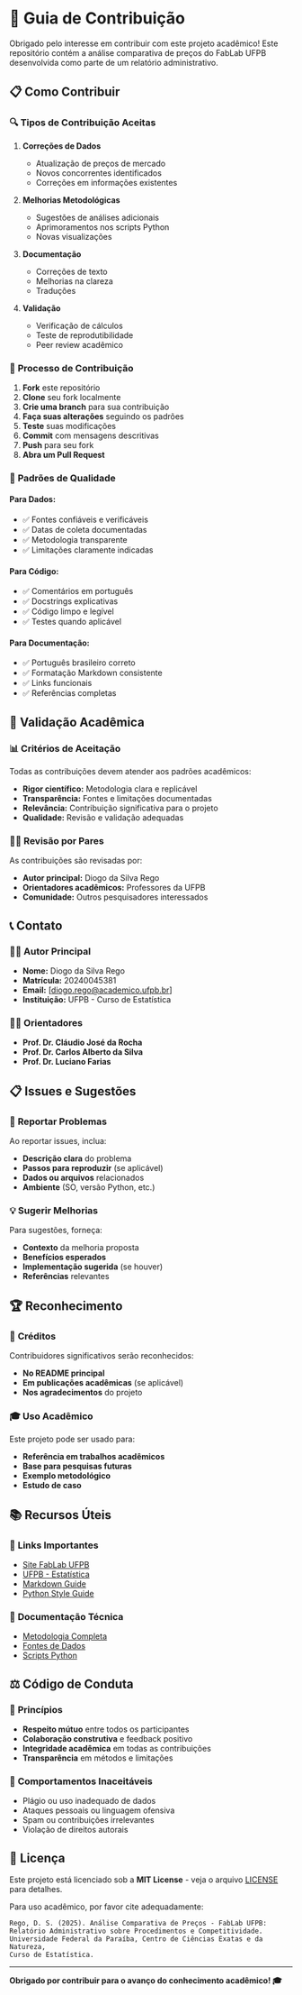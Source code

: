 # 🤝 Guia de Contribuição

Obrigado pelo interesse em contribuir com este projeto acadêmico! Este repositório contém a análise comparativa de preços do FabLab UFPB desenvolvida como parte de um relatório administrativo.

## 📋 **Como Contribuir**

### 🔍 **Tipos de Contribuição Aceitas**

1. **Correções de Dados**
   - Atualização de preços de mercado
   - Novos concorrentes identificados
   - Correções em informações existentes

2. **Melhorias Metodológicas**
   - Sugestões de análises adicionais
   - Aprimoramentos nos scripts Python
   - Novas visualizações

3. **Documentação**
   - Correções de texto
   - Melhorias na clareza
   - Traduções

4. **Validação**
   - Verificação de cálculos
   - Teste de reprodutibilidade
   - Peer review acadêmico

### 📝 **Processo de Contribuição**

1. **Fork** este repositório
2. **Clone** seu fork localmente
3. **Crie uma branch** para sua contribuição
4. **Faça suas alterações** seguindo os padrões
5. **Teste** suas modificações
6. **Commit** com mensagens descritivas
7. **Push** para seu fork
8. **Abra um Pull Request**

### 🎯 **Padrões de Qualidade**

#### **Para Dados:**
- ✅ Fontes confiáveis e verificáveis
- ✅ Datas de coleta documentadas
- ✅ Metodologia transparente
- ✅ Limitações claramente indicadas

#### **Para Código:**
- ✅ Comentários em português
- ✅ Docstrings explicativas
- ✅ Código limpo e legível
- ✅ Testes quando aplicável

#### **Para Documentação:**
- ✅ Português brasileiro correto
- ✅ Formatação Markdown consistente
- ✅ Links funcionais
- ✅ Referências completas

## 🔬 **Validação Acadêmica**

### 📊 **Critérios de Aceitação**

Todas as contribuições devem atender aos padrões acadêmicos:

- **Rigor científico:** Metodologia clara e replicável
- **Transparência:** Fontes e limitações documentadas
- **Relevância:** Contribuição significativa para o projeto
- **Qualidade:** Revisão e validação adequadas

### 👨‍🏫 **Revisão por Pares**

As contribuições são revisadas por:
- **Autor principal:** Diogo da Silva Rego
- **Orientadores acadêmicos:** Professores da UFPB
- **Comunidade:** Outros pesquisadores interessados

## 📞 **Contato**

### 👨‍🎓 **Autor Principal**
- **Nome:** Diogo da Silva Rego
- **Matrícula:** 20240045381
- **Email:** [diogo.rego@academico.ufpb.br]
- **Instituição:** UFPB - Curso de Estatística

### 👨‍🏫 **Orientadores**
- **Prof. Dr. Cláudio José da Rocha**
- **Prof. Dr. Carlos Alberto da Silva**
- **Prof. Dr. Luciano Farias**

## 📋 **Issues e Sugestões**

### 🐛 **Reportar Problemas**

Ao reportar issues, inclua:
- **Descrição clara** do problema
- **Passos para reproduzir** (se aplicável)
- **Dados ou arquivos** relacionados
- **Ambiente** (SO, versão Python, etc.)

### 💡 **Sugerir Melhorias**

Para sugestões, forneça:
- **Contexto** da melhoria proposta
- **Benefícios esperados**
- **Implementação sugerida** (se houver)
- **Referências** relevantes

## 🏆 **Reconhecimento**

### 📜 **Créditos**

Contribuidores significativos serão reconhecidos:
- **No README principal**
- **Em publicações acadêmicas** (se aplicável)
- **Nos agradecimentos** do projeto

### 🎓 **Uso Acadêmico**

Este projeto pode ser usado para:
- **Referência em trabalhos acadêmicos**
- **Base para pesquisas futuras**
- **Exemplo metodológico**
- **Estudo de caso**

## 📚 **Recursos Úteis**

### 🔗 **Links Importantes**
- [Site FabLab UFPB](https://www.ufpb.br/fablab/)
- [UFPB - Estatística](https://www.ufpb.br/ccen/contents/menu/departamentos/estatistica)
- [Markdown Guide](https://www.markdownguide.org/)
- [Python Style Guide](https://pep8.org/)

### 📖 **Documentação Técnica**
- [Metodologia Completa](metodologia/relatorio_metodologico_completo.md)
- [Fontes de Dados](metodologia/fontes_dados_completas.md)
- [Scripts Python](codigo/)

## ⚖️ **Código de Conduta**

### 🤝 **Princípios**

- **Respeito mútuo** entre todos os participantes
- **Colaboração construtiva** e feedback positivo
- **Integridade acadêmica** em todas as contribuições
- **Transparência** em métodos e limitações

### 🚫 **Comportamentos Inaceitáveis**

- Plágio ou uso inadequado de dados
- Ataques pessoais ou linguagem ofensiva
- Spam ou contribuições irrelevantes
- Violação de direitos autorais

## 📄 **Licença**

Este projeto está licenciado sob a **MIT License** - veja o arquivo [LICENSE](LICENSE) para detalhes.

Para uso acadêmico, por favor cite adequadamente:

```
Rego, D. S. (2025). Análise Comparativa de Preços - FabLab UFPB: 
Relatório Administrativo sobre Procedimentos e Competitividade. 
Universidade Federal da Paraíba, Centro de Ciências Exatas e da Natureza, 
Curso de Estatística.
```

---

**Obrigado por contribuir para o avanço do conhecimento acadêmico! 🎓**

